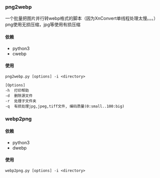 ### png2webp

一个批量把图片并行转webp格式的脚本（因为XnConvert单线程处理太慢。。。）   
png使用无损压缩，jpg等使用有损压缩
#### 依赖
- python3
- cwebp
#### 使用
```
png2webp.py [options] -i <directory>

[Options]
-h  打印帮助
-d  删除源文件
-r  处理子文件夹
-q  有损处理jpg,jpeg,tiff文件, 编码质量(0:small..100:big)
```

### webp2png

#### 依赖
- python3
- dwebp
#### 使用
```
webp2png.py [options] -i <directory>
